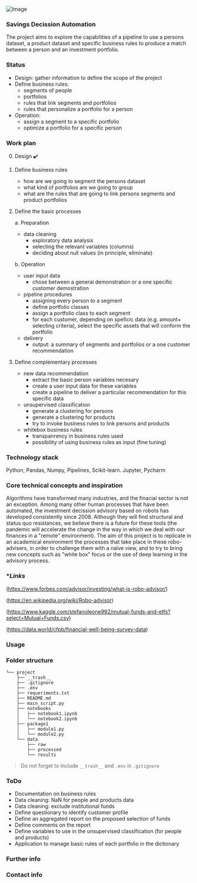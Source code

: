 ![Image](https://content.api.news/v3/images/bin/0909e514b5fc28ed3baf1b70fa7bb773)

### **Savings Decission Automation** 
The project aims to explore the capabilities of a pipeline to use a persons dataset, a product dataset and specific business rules to produce a match between a person and an investment portfolio.

### **Status**
- Design: gather information to define the scope of the project
- Define business rules:
    - segments of people
    - portfolios
    - rules that link segments and portfolios
    - rules that personalize a portfolio for a person
- Operation:
    - assign a segment to a specific portfolio
    - optimize a portfolio for a specific person


### **Work plan**
0. Design :heavy_check_mark:
1. Define business rules
    - how are we going to segment the persons dataset
    - what kind of portfolios are we going to group
    - what are the rules that are going to link persons segments and product portfolios 
2. Define the basic processes

   a. Preparation
    - data cleaning
        - exploratory data analysis
        - selecting the relevant variables (columns)
        - deciding about null values (in principle, eliminate)
        
   b. Operation
    - user input data
        - chose between a general demonstration or a one specific customer demostration
    - pipeline procedures
        - assigning every person to a segment
        - define portfolio classes
        - assign a portfolio class to each segment
        - for each customer, depending on speficic data (e.g. amount+ selecting criteria), select the specific assets that will conform the portfolio
    - delivery
        - output: a summary of segments and portfolios or a one customer recommendation
3. Define complementary processes
    - new data recommendation
        - extract the basic person variables necesary
        - create a user input data for these variables
        - create a pipeline to deliver a particular recommendation for this specific data
     - unsupervised classification
        - generate a clustering for persons
        - generate a clustering for products
        - try to invoke business rules to link persons and products
     - whitebox business rules
        - transpanrency in business rules used
        - possibility of using business rules as input (fine tuning)

### **Technology stack**
Python, Pandas, Numpy, Pipelines, Scikit-learn.
Jupyter, Pycharm

### **Core technical concepts and inspiration**
Algorithms have transformed many industries, and the finacial sector is not an exception. Among many other human processes that have been automated, the investment decission advisory based on robots has developed consistently since 2008. 
Although they will find structural and status quo resistances, we believe there is a future for these tools (the pandemic will accelerate the change in the way in which we deal with our finances in a "remote" environment).
The aim of this project is to replicate in an academical environment the processes that take place in these robo-advisers, in order to challenge them with a naïve view, and to try to bring new concepts such as "white box" focus or the use of deep learning in the advisory process. 

### **Links*
 (https://www.forbes.com/advisor/investing/what-is-robo-advisor/)
 
 
 (https://en.wikipedia.org/wiki/Robo-advisor)
 
 
 (https://www.kaggle.com/stefanoleone992/mutual-funds-and-etfs?select=Mutual+Funds.csv)
 
 
 (https://data.world/cfpb/financial-well-being-survey-data)

### **Usage**
 

### **Folder structure**
```
└── project
    ├── __trash__
    ├── .gitignore
    ├── .env
    ├── requeriments.txt
    ├── README.md
    ├── main_script.py
    ├── notebooks
    │   ├── notebook1.ipynb
    │   └── notebook2.ipynb
    ├── package1
    │   ├── module1.py
    │   └── module2.py
    └── data
        ├── raw
        ├── processed
        └── results
```

> Do not forget to include `__trash__` and `.env` in `.gitignore` 

### **ToDo**
- Documentation on business rules
- Data cleaning: NaN for people and products data
- Data cleaning: exclude institutional funds
- Define questionary to identify customer profile
- Define an aggregated report on the proposed selection of funds
- Define comments on the report
- Define variables to use in the unsupervised classification (for people and products)
- Application to manage basic rules of each portfolio in the dictionary

### **Further info**
 

### **Contact info**
 


